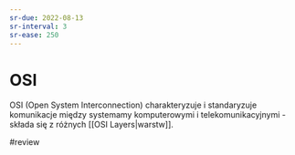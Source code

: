```yaml
---
sr-due: 2022-08-13
sr-interval: 3
sr-ease: 250
---
```


# OSI
OSI (Open System Interconnection) charakteryzuje i standaryzuje komunikacje między systemamy komputerowymi i telekomunikacyjnymi - składa się z różnych [[OSI Layers|warstw]].

#review